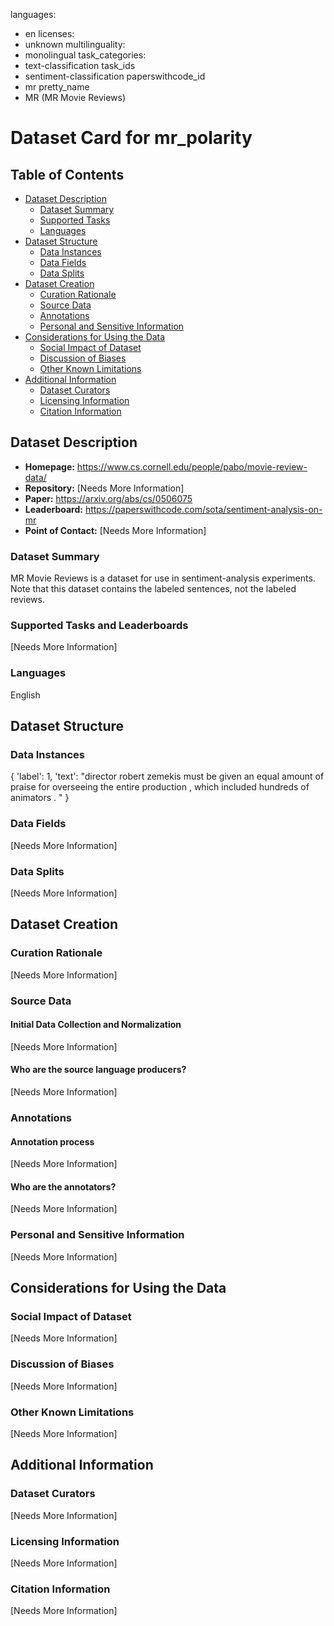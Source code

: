 languages:
- en
licenses:
- unknown
multilinguality:
- monolingual
task_categories:
- text-classification
task_ids
- sentiment-classification
paperswithcode_id
- mr
pretty_name
-  MR (MR Movie Reviews) 

# Dataset Card for mr_polarity

## Table of Contents
- [Dataset Description](#dataset-description)
  - [Dataset Summary](#dataset-summary)
  - [Supported Tasks](#supported-tasks-and-leaderboards)
  - [Languages](#languages)
- [Dataset Structure](#dataset-structure)
  - [Data Instances](#data-instances)
  - [Data Fields](#data-instances)
  - [Data Splits](#data-instances)
- [Dataset Creation](#dataset-creation)
  - [Curation Rationale](#curation-rationale)
  - [Source Data](#source-data)
  - [Annotations](#annotations)
  - [Personal and Sensitive Information](#personal-and-sensitive-information)
- [Considerations for Using the Data](#considerations-for-using-the-data)
  - [Social Impact of Dataset](#social-impact-of-dataset)
  - [Discussion of Biases](#discussion-of-biases)
  - [Other Known Limitations](#other-known-limitations)
- [Additional Information](#additional-information)
  - [Dataset Curators](#dataset-curators)
  - [Licensing Information](#licensing-information)
  - [Citation Information](#citation-information)

## Dataset Description

- **Homepage:** https://www.cs.cornell.edu/people/pabo/movie-review-data/
- **Repository:** [Needs More Information]
- **Paper:** https://arxiv.org/abs/cs/0506075
- **Leaderboard:** https://paperswithcode.com/sota/sentiment-analysis-on-mr
- **Point of Contact:** [Needs More Information]

### Dataset Summary

MR Movie Reviews is a dataset for use in sentiment-analysis experiments. Note that this dataset contains the labeled sentences, not the labeled reviews. 

### Supported Tasks and Leaderboards

[Needs More Information]

### Languages

English

## Dataset Structure

### Data Instances

{
    'label': 1,
    'text': "director robert zemekis must be given an equal amount of praise for overseeing the entire production , which included hundreds of animators . "
}

### Data Fields

[Needs More Information]

### Data Splits

[Needs More Information]

## Dataset Creation

### Curation Rationale

[Needs More Information]

### Source Data

#### Initial Data Collection and Normalization

[Needs More Information]

#### Who are the source language producers?

[Needs More Information]

### Annotations

#### Annotation process

[Needs More Information]

#### Who are the annotators?

[Needs More Information]

### Personal and Sensitive Information

[Needs More Information]

## Considerations for Using the Data

### Social Impact of Dataset

[Needs More Information]

### Discussion of Biases

[Needs More Information]

### Other Known Limitations

[Needs More Information]

## Additional Information

### Dataset Curators

[Needs More Information]

### Licensing Information

[Needs More Information]

### Citation Information

[Needs More Information]